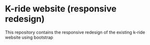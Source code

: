# K-ride website (responsive redesign)

This repository contains the responsive redesign of the existing k-ride website using bootstrap
